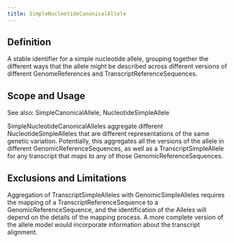 ```yaml
---
title: SimpleNucleotideCanonicalAllele
---
```


Definition
----------

A stable identifier for a simple nucleotide allele, grouping together the different ways that the allele might be described across different versions of different GenomeReferences and TranscriptReferenceSequences.

Scope and Usage
---------------

See also: SimpleCanonicalAllele, NucleotideSimpleAllele

SimpleNucleotideCanonicalAlleles aggregate different NucleotideSimpleAlleles that are different representations of the same genetic variation.   Potentially, this aggregates all the versions of the allele in different GenomicReferenceSequences, as well as a TranscriptSimpleAllele for any transcript that maps to any of those GenomicReferenceSequences.

Exclusions and Limitations
--------------------------

Aggregation of TranscriptSimpleAlleles with GenomicSimpleAlleles requires the mapping of a TranscriptReferenceSequence to a GenomicReferenceSequence, and the identification of the Alleles will depend on the details of the mapping process.  A more complete version of the allele model would incorporate information about the transcript alignment.
